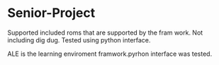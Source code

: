 # Senior-Project

  Supported included roms that are supported by the fram work. Not including dig dug.
Tested using python interface.

  ALE is the learning enviroment framwork.pyrhon interface was tested.
